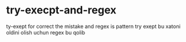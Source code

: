 # try-execpt-and-regex
ty-exept for correct the mistake and regex is pattern
try exept bu xatoni oldini olish uchun  regex bu qolib





